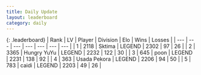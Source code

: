 ```yaml
---
title: Daily Update
layout: leaderboard
category: daily
---
```


{: .leaderboard}
| Rank | LV | Player | Division | Elo | Wins | Losses |
| --- | --- | --- | --- | --- | --- | --- |
| <span data-change="1">1</span> | 2118 | <span title="ID: 353063">Sktima</span> | LEGEND | <span data-change="54">2302</span> | <span data-change="17">97</span> | <span data-change="1">26</span> |
| <span data-change="1">2</span> | 3365 | <span title="ID: 164871">Hungry YuYu</span> | LEGEND | <span data-change="16">2232</span> | <span data-change="7">122</span> | <span data-change="2">30</span> |
| <span data-change="-2">3</span> | 645 | <span title="ID: 540690">poon</span> | LEGEND | <span data-change="-60">2231</span> | <span data-change="10">138</span> | <span data-change="8">92</span> |
| <span data-change="0">4</span> | 363 | <span title="ID: 641994">Usada Pekora</span> | LEGEND | <span data-change="0">2206</span> | <span data-change="0">94</span> | <span data-change="0">50</span> |
| <span data-change="0">5</span> | 783 | <span title="ID: 517164">caidi</span> | LEGEND | <span data-change="0">2203</span> | <span data-change="0">49</span> | <span data-change="0">26</span> |
